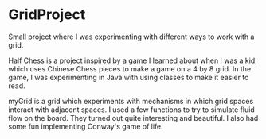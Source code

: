 # GridProject
Small project where I was experimenting with different ways to work with a grid.

Half Chess is a project inspired by a game I learned about when I was a kid, which uses Chinese Chess pieces
to make a game on a 4 by 8 grid. In the game, I was experimenting in Java with using classes to make it easier to read.

myGrid is a grid which experiments with mechanisms in which grid spaces interact with adjacent spaces.
I used a few functions to try to simulate fluid flow on the board. They turned out quite interesting and beautiful.
I also had some fun implementing Conway's game of life.
